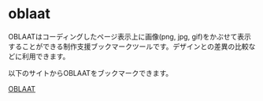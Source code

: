 # oblaat

OBLAATはコーディングしたページ表示上に画像(png, jpg, gif)をかぶせて表示することができる制作支援ブックマークツールです。デザインとの差異の比較などに利用できます。

以下のサイトからOBLAATをブックマークできます。

[OBLAAT](http://mizzz.work/oblaat/)